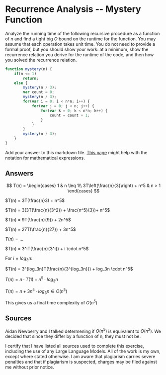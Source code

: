 # Recurrence Analysis -- Mystery Function

Analyze the running time of the following recursive procedure as a function of
$n$ and find a tight big $O$ bound on the runtime for the function. You may
assume that each operation takes unit time. You do not need to provide a formal
proof, but you should show your work: at a minimum, show the recurrence relation
you derive for the runtime of the code, and then how you solved the recurrence
relation.

```javascript
function mystery(n) {
    if(n <= 1)
        return;
    else {
        mystery(n / 3);
        var count = 0;
        mystery(n / 3);
        for(var i = 0; i < n*n; i++) {
            for(var j = 0; j < n; j++) {
                for(var k = 0; k < n*n; k++) {
                    count = count + 1;
                }
            }
        }
        mystery(n / 3);
    }
}
```

Add your answer to this markdown file. [This
page](https://docs.github.com/en/get-started/writing-on-github/working-with-advanced-formatting/writing-mathematical-expressions)
might help with the notation for mathematical expressions.



## Answers

$$ T(n) =
    \begin{cases}
        1 & n \leq 1\\
        3T\left(\frac{n}{3}\right) + n^5 & n > 1
    \end{cases}
$$

$T(n) = 3T(\frac{n}3) + n^5$

$T(n) = 3(3T(\frac{n}{3^2}) + \frac{n^5}{3})+ n^5$

$T(n) = 9T(\frac{n}{9}) + 2n^5$

$T(n) = 27T(\frac{n}{27}) + 3n^5$

$T(n) = ...$

$T(n) = 3^iT(\frac{n}{3^i}) + i \cdot n^5$

For $i = log_3n$:

$T(n) = 3^{log_3n}T(\frac{n}{3^{log_3n}}) + log_3n \cdot n^5$

$T(n) = n \cdot T(1) + n^5 \cdot log_3n$

$T(n) = n + 3n^5 \cdot log_3n \in O(n^5)$

This gives us a final time complexity of $O(n^5)$

## Sources
Aidan Newberry and I talked determening if $O(n^5)$ is equivalent to $O(n^2)$. We decided that since they differ by a function of n, they must not be.

I certify that I have listed all sources used to complete this exercise, including the use of any Large Language Models. All of the work is my own, except where stated otherwise. I am aware that plagiarism carries severe penalties and that if plagiarism is suspected, charges may be filed against me without prior notice.